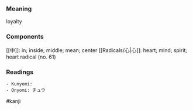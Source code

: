 ### Meaning

loyalty

### Components

[[中]]: in; inside; middle; mean; center [[Radicals/心|心]]: heart; mind; spirit; heart radical (no. 61)

### Readings

```
- Kunyomi: 
- Onyomi: チュウ
```

#kanji